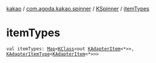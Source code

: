 [kakao](../../index.md) / [com.agoda.kakao.spinner](../index.md) / [KSpinner](index.md) / [itemTypes](./item-types.md)

# itemTypes

`val itemTypes: `[`Map`](https://kotlinlang.org/api/latest/jvm/stdlib/kotlin.collections/-map/index.html)`<`[`KClass`](https://kotlinlang.org/api/latest/jvm/stdlib/kotlin.reflect/-k-class/index.html)`<out `[`KAdapterItem`](../../com.agoda.kakao.list/-k-adapter-item/index.md)`<*>>, `[`KAdapterItemType`](../../com.agoda.kakao.list/-k-adapter-item-type/index.md)`<`[`KAdapterItem`](../../com.agoda.kakao.list/-k-adapter-item/index.md)`<*>>>`